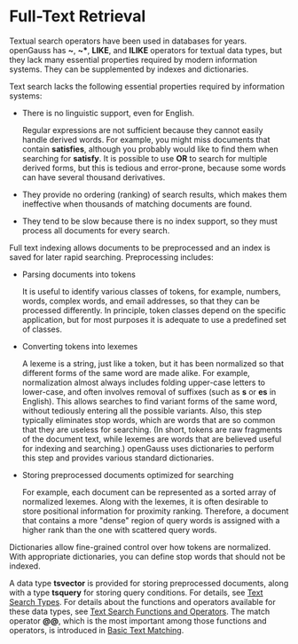 # Full-Text Retrieval<a name="EN-US_TOPIC_0289900659"></a>

Textual search operators have been used in databases for years. openGauss has  **\~**,  **\~\***,  **LIKE**, and  **ILIKE**  operators for textual data types, but they lack many essential properties required by modern information systems. They can be supplemented by indexes and dictionaries.

Text search lacks the following essential properties required by information systems:

-   There is no linguistic support, even for English.

    Regular expressions are not sufficient because they cannot easily handle derived words. For example, you might miss documents that contain  **satisfies**, although you probably would like to find them when searching for  **satisfy**. It is possible to use  **OR**  to search for multiple derived forms, but this is tedious and error-prone, because some words can have several thousand derivatives.


-   They provide no ordering \(ranking\) of search results, which makes them ineffective when thousands of matching documents are found.

-   They tend to be slow because there is no index support, so they must process all documents for every search.

Full text indexing allows documents to be preprocessed and an index is saved for later rapid searching. Preprocessing includes:

-   Parsing documents into tokens

    It is useful to identify various classes of tokens, for example, numbers, words, complex words, and email addresses, so that they can be processed differently. In principle, token classes depend on the specific application, but for most purposes it is adequate to use a predefined set of classes.

-   Converting tokens into lexemes

    A lexeme is a string, just like a token, but it has been normalized so that different forms of the same word are made alike. For example, normalization almost always includes folding upper-case letters to lower-case, and often involves removal of suffixes \(such as  **s**  or  **es**  in English\). This allows searches to find variant forms of the same word, without tediously entering all the possible variants. Also, this step typically eliminates stop words, which are words that are so common that they are useless for searching. \(In short, tokens are raw fragments of the document text, while lexemes are words that are believed useful for indexing and searching.\) openGauss uses dictionaries to perform this step and provides various standard dictionaries.


-   Storing preprocessed documents optimized for searching

    For example, each document can be represented as a sorted array of normalized lexemes. Along with the lexemes, it is often desirable to store positional information for proximity ranking. Therefore, a document that contains a more "dense" region of query words is assigned with a higher rank than the one with scattered query words.


Dictionaries allow fine-grained control over how tokens are normalized. With appropriate dictionaries, you can define stop words that should not be indexed.

A data type  **tsvector**  is provided for storing preprocessed documents, along with a type  **tsquery**  for storing query conditions. For details, see  [Text Search Types](text-search-types.md). For details about the functions and operators available for these data types, see  [Text Search Functions and Operators](text-search-functions-and-operators.md). The match operator  **@@**, which is the most important among those functions and operators, is introduced in  [Basic Text Matching](basic-text-matching.md).

